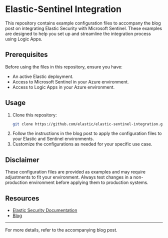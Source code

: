 # Elastic-Sentinel Integration

This repository contains example configuration files to accompany the blog post on integrating Elastic Security with Microsoft Sentinel. These examples are designed to help you set up and streamline the integration process using Logic Apps.



## Prerequisites

Before using the files in this repository, ensure you have:

- An active Elastic deployment.
- Access to Microsoft Sentinel in your Azure environment.
- Access to Logic Apps in your Azure environment.

## Usage

1. Clone this repository:
    ```bash
    git clone https://github.com/elastic/elastic-sentinel-integration.git
    ```
2. Follow the instructions in the blog post to apply the configuration files to your Elastic and Sentinel environments.
3. Customize the configurations as needed for your specific use case.

## Disclaimer

These configuration files are provided as examples and may require adjustments to fit your environment. Always test changes in a non-production environment before applying them to production systems.

## Resources

- [Elastic Security Documentation](https://www.elastic.co/guide/en/security/current/index.html)
- [Blog]()


---
For more details, refer to the accompanying blog post.